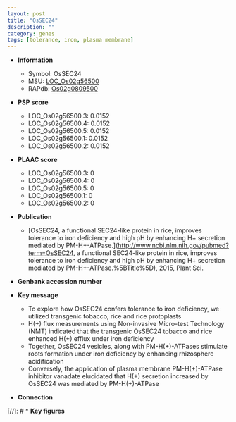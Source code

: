 ```yaml
---
layout: post
title: "OsSEC24"
description: ""
category: genes
tags: [tolerance, iron, plasma membrane]
---
```


* **Information**  
    + Symbol: OsSEC24  
    + MSU: [LOC_Os02g56500](http://rice.plantbiology.msu.edu/cgi-bin/ORF_infopage.cgi?orf=LOC_Os02g56500)  
    + RAPdb: [Os02g0809500](http://rapdb.dna.affrc.go.jp/viewer/gbrowse_details/irgsp1?name=Os02g0809500)  

* **PSP score**  
    + LOC_Os02g56500.3: 0.0152 
    + LOC_Os02g56500.4: 0.0152 
    + LOC_Os02g56500.5: 0.0152 
    + LOC_Os02g56500.1: 0.0152 
    + LOC_Os02g56500.2: 0.0152 

* **PLAAC score**  
    + LOC_Os02g56500.3: 0 
    + LOC_Os02g56500.4: 0 
    + LOC_Os02g56500.5: 0 
    + LOC_Os02g56500.1: 0 
    + LOC_Os02g56500.2: 0 

* **Publication**  
    + [OsSEC24, a functional SEC24-like protein in rice, improves tolerance to iron deficiency and high pH by enhancing H+ secretion mediated by PM-H+-ATPase.](http://www.ncbi.nlm.nih.gov/pubmed?term=OsSEC24, a functional SEC24-like protein in rice, improves tolerance to iron deficiency and high pH by enhancing H+ secretion mediated by PM-H+-ATPase.%5BTitle%5D), 2015, Plant Sci.

* **Genbank accession number**  

* **Key message**  
    + To explore how OsSEC24 confers tolerance to iron deficiency, we utilized transgenic tobacco, rice and rice protoplasts
    + H(+) flux measurements using Non-invasive Micro-test Technology (NMT) indicated that the transgenic OsSEC24 tobacco and rice enhanced H(+) efflux under iron deficiency
    + Together, OsSEC24 vesicles, along with PM-H(+)-ATPases stimulate roots formation under iron deficiency by enhancing rhizosphere acidification
    + Conversely, the application of plasma membrane PM-H(+)-ATPase inhibitor vanadate elucidated that H(+) secretion increased by OsSEC24 was mediated by PM-H(+)-ATPase

* **Connection**  

[//]: # * **Key figures**  


